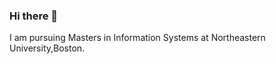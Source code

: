 ### Hi there 👋

I am pursuing Masters in Information Systems at Northeastern University,Boston. 

    

